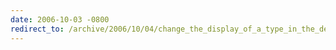 ```yaml
---
date: 2006-10-03 -0800
redirect_to: /archive/2006/10/04/change_the_display_of_a_type_in_the_debugger.aspx/
---
```

